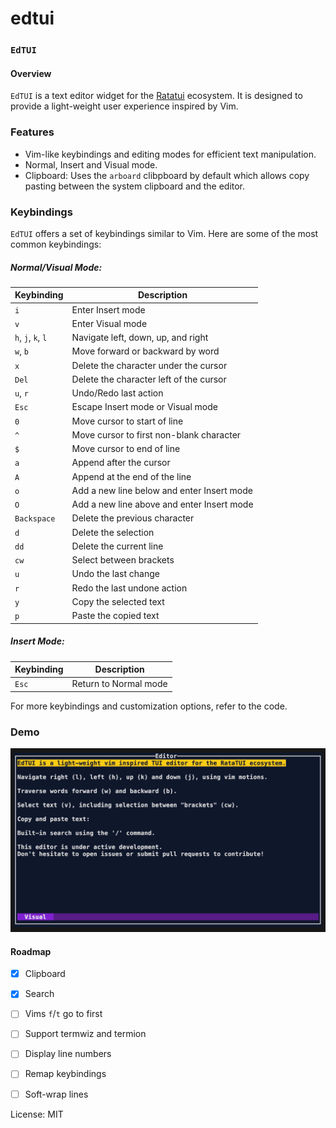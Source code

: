 # edtui

### `EdTUI`

#### Overview
`EdTUI` is a text editor widget for the [Ratatui](https://github.com/ratatui-org/ratatui) ecosystem.
It is designed to provide a light-weight user experience inspired by Vim.

### Features
- Vim-like keybindings and editing modes for efficient text manipulation.
- Normal, Insert and Visual mode.
- Clipboard: Uses the `arboard` clibpboard by default which allows copy pasting between the
  system clipboard and the editor.

### Keybindings
`EdTUI` offers a set of keybindings similar to Vim. Here are some of the most common keybindings:

##### Normal/Visual Mode:

| Keybinding              | Description                              |
|-------------------------|------------------------------------------|
| `i`                     | Enter Insert mode                        |
| `v`                     | Enter Visual mode                        |
| `h`, `j`, `k`, `l`      | Navigate left, down, up, and right       |
| `w`, `b`                | Move forward or backward by word         |
| `x`                     | Delete the character under the cursor    |
| `Del`                   | Delete the character left of the cursor  |
| `u`, `r`                | Undo/Redo last action                    |
| `Esc`                   | Escape Insert mode or Visual mode        |
| `0`                     | Move cursor to start of line             |
| `^`                     | Move cursor to first non-blank character |
| `$`                     | Move cursor to end of line               |
| `a`                     | Append after the cursor                  |
| `A`                     | Append at the end of the line            |
| `o`                     | Add a new line below and enter Insert mode |
| `O`                     | Add a new line above and enter Insert mode |
| `Backspace`             | Delete the previous character            |
| `d`                     | Delete the selection                     |
| `dd`                    | Delete the current line                  |
| `cw`                    | Select between brackets                  |
| `u`                     | Undo the last change                     |
| `r`                     | Redo the last undone action              |
| `y`                     | Copy the selected text                   |
| `p`                     | Paste the copied text                    |

##### Insert Mode:

| Keybinding | Description                             |
|------------|-----------------------------------------|
| `Esc`      | Return to Normal mode                   |

For more keybindings and customization options, refer to the code.

### Demo

![](resources/app.gif)

#### Roadmap

- [x] Clipboard
- [x] Search

- [ ] Vims `f`/`t` go to first
- [ ] Support termwiz and termion
- [ ] Display line numbers
- [ ] Remap keybindings
- [ ] Soft-wrap lines

License: MIT
